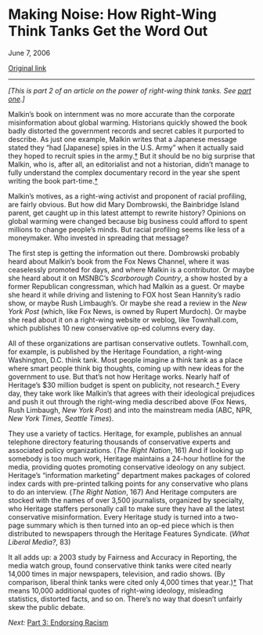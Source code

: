 Making Noise: How Right-Wing Think Tanks Get the Word Out
=========================================================

June 7, 2006

[Original link](http://www.aaronsw.com/weblog/shifting2)

* * * * *

*[This is part 2 of an article on the power of right-wing think tanks.
See [part one](http://aaronsw.com/weblog/shifting1).]*

Malkin’s book on internment was no more accurate than the corporate
misinformation about global warming. Historians quickly showed the book
badly distorted the government records and secret cables it purported to
describe. As just one example, Malkin writes that a Japanese message
stated they “had [Japanese] spies in the U.S. Army” when it actually
said they hoped to recruit spies in the
army.[†](http://hnn.us/articles/7092.html) But it should be no big
surprise that Malkin, who is, after all, an editorialist and not a
historian, didn’t manage to fully understand the complex documentary
record in the year she spent writing the book
part-time.[†](http://www.isthatlegal.org/Muller_and_Robinson_on_Malkin.html)

Malkin’s motives, as a right-wing activist and proponent of racial
profiling, are fairly obvious. But how did Mary Dombrowski, the
Bainbridge Island parent, get caught up in this latest attempt to
rewrite history? Opinions on global warming were changed because big
business could afford to spent millions to change people’s minds. But
racial profiling seems like less of a moneymaker. Who invested in
spreading that message?

The first step is getting the information out there. Dombrowski probably
heard about Malkin’s book from the Fox News Channel, where it was
ceaselessly promoted for days, and where Malkin is a contributor. Or
maybe she heard about it on MSNBC’s *Scarborough Country*, a show hosted
by a former Republican congressman, which had Malkin as a guest. Or
maybe she heard it while driving and listening to FOX host Sean
Hannity’s radio show, or maybe Rush Limbaugh’s. Or maybe she read a
review in the *New York Post* (which, like Fox News, is owned by Rupert
Murdoch). Or maybe she read about it on a right-wing website or weblog,
like Townhall.com, which publishes 10 new conservative op-ed columns
every day.

All of these organizations are partisan conservative outlets.
Townhall.com, for example, is published by the Heritage Foundation, a
right-wing Washington, D.C. think tank. Most people imagine a think tank
as a place where smart people think big thoughts, coming up with new
ideas for the government to use. But that’s not how Heritage works.
Nearly half of Heritage’s \$30 million budget is spent on publicity, not
research.[†](http://www.fair.org/extra/9607/heritage.html) Every day,
they take work like Malkin’s that agrees with their ideological
prejudices and push it out through the right-wing media described above
(Fox News, Rush Limbaugh, *New York Post*) and into the mainstream media
(ABC, NPR, *New York Times*, *Seattle Times*).

They use a variety of tactics. Heritage, for example, publishes an
annual telephone directory featuring thousands of conservative experts
and associated policy organizations. (*The Right Nation*, 161) And if
looking up somebody is too much work, Heritage maintains a 24-hour
hotline for the media, providing quotes promoting conservative ideology
on any subject. Heritage’s “information marketing” department makes
packages of colored index cards with pre-printed talking points for any
conservative who plans to do an interview. (*The Right Nation*, 167) And
Heritage computers are stocked with the names of over 3,500 journalists,
organized by specialty, who Heritage staffers personally call to make
sure they have all the latest conservative misinformation. Every
Heritage study is turned into a two-page summary which is then turned
into an op-ed piece which is then distributed to newspapers through the
Heritage Features Syndicate. (*What Liberal Media?*, 83)

It all adds up: a 2003 study by Fairness and Accuracy in Reporting, the
media watch group, found conservative think tanks were cited nearly
14,000 times in major newspapers, television, and radio shows. (By
comparison, liberal think tanks were cited only 4,000 times that
year.)[†](http://www.fair.org/extra/0405/think-tank.html) That means
10,000 additional quotes of right-wing ideology, misleading statistics,
distorted facts, and so on. There’s no way that doesn’t unfairly skew
the public debate.

*Next:* [Part 3: Endorsing Racism](http://aaronsw.com/weblog/shifting3)
